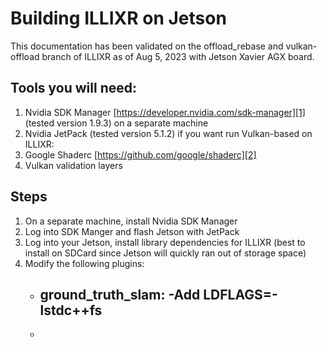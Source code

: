 # Building ILLIXR on Jetson
This documentation has been validated on the offload\_rebase and vulkan-offload branch of ILLIXR as of Aug 5, 2023 with Jetson Xavier AGX board.

## Tools you will need:
1. Nvidia SDK Manager [https://developer.nvidia.com/sdk-manager][1] (tested version 1.9.3) on a separate machine
2. Nvidia JetPack (tested version 5.1.2)
if you want run Vulkan-based on ILLIXR:
3. Google Shaderc [https://github.com/google/shaderc][2] 
4. Vulkan validation layers




## Steps  
1. On a separate machine, install Nvidia SDK Manager 
2. Log into SDK Manger and flash Jetson with JetPack 
3. Log into your Jetson, install library dependencies for ILLIXR (best to install on SDCard since Jetson will quickly ran out of storage space)
4. Modify the following plugins:
    - ground\_truth\_slam:
        -Add LDFLAGS=-lstdc++fs
        - 
    - 
